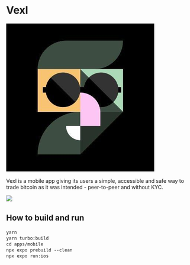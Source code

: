 # Vexl

![vexl](vexl.jpg)

Vexl is a mobile app giving its users a simple, accessible and safe way to trade bitcoin as it was intended - peer-to-peer and without KYC.

<a href="https://www.youtube.com/watch?v=7RbfJZloriQ"><img src="https://img.youtube.com/vi/7RbfJZloriQ/maxresdefault.jpg" width="640"></a>

## How to build and run

```
yarn
yarn turbo:build
cd apps/mobile
npx expo prebuild --clean
npx expo run:ios
```
